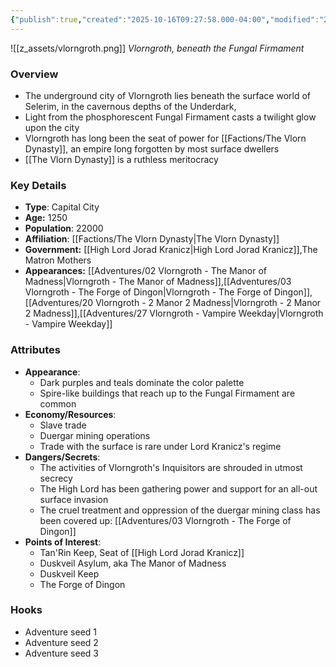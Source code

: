```yaml
---
{"publish":true,"created":"2025-10-16T09:27:58.000-04:00","modified":"2025-10-16T14:15:30.064-04:00","published":"2025-10-16T14:15:30.064-04:00","cssclasses":"","Type":["Capital City"],"Age (years)":1250,"Population":22000,"Affiliation":["[[Factions/The Vlorn Dynasty]]"],"Government":["[[High Lord Jorad Kranicz]]","The Matron Mothers"],"Appearances":["[[02 Vlorngroth - The Manor of Madness|Vlorngroth - The Manor of Madness]]","[[03 Vlorngroth - The Forge of Dingon|Vlorngroth - The Forge of Dingon]]","[[20 Vlorngroth - 2 Manor 2 Madness|Vlorngroth - 2 Manor 2 Madness]]","[[27 Vlorngroth - Vampire Weekday|Vlorngroth - Vampire Weekday]]"]}
---
```


![[z_assets/vlorngroth.png]]
*Vlorngroth, beneath the Fungal Firmament*

### Overview
- The underground city of Vlorngroth lies beneath the surface world of Selerim, in the cavernous depths of the Underdark, 
- Light from the phosphorescent Fungal Firmament casts a twilight glow upon the city
- Vlorngroth has long been the seat of power for [[Factions/The Vlorn Dynasty]], an empire long forgotten by most surface dwellers
- [[The Vlorn Dynasty]] is a ruthless meritocracy

### Key Details
- **Type**: Capital City
- **Age:** 1250
- **Population**: 22000
- **Affiliation**: [[Factions/The Vlorn Dynasty\|The Vlorn Dynasty]]
- **Government:** [[High Lord Jorad Kranicz\|High Lord Jorad Kranicz]],The Matron Mothers
- **Appearances:**  [[Adventures/02 Vlorngroth - The Manor of Madness\|Vlorngroth - The Manor of Madness]],[[Adventures/03 Vlorngroth - The Forge of Dingon\|Vlorngroth - The Forge of Dingon]],[[Adventures/20 Vlorngroth - 2 Manor 2 Madness\|Vlorngroth - 2 Manor 2 Madness]],[[Adventures/27 Vlorngroth - Vampire Weekday\|Vlorngroth - Vampire Weekday]]

### Attributes
- **Appearance**: 
	- Dark purples and teals dominate the color palette
	- Spire-like buildings that reach up to the Fungal Firmament are common
- **Economy/Resources**: 
	- Slave trade
	- Duergar mining operations
	- Trade with the surface is rare under Lord Kranicz's regime
- **Dangers/Secrets**: 
	- The activities of Vlorngroth's Inquisitors are shrouded in utmost secrecy
	- The High Lord has been gathering power and support for an all-out surface invasion
	- The cruel treatment and oppression of the duergar mining class has been covered up: [[Adventures/03 Vlorngroth - The Forge of Dingon]]
- **Points of Interest**: 
	- Tan'Rin Keep, Seat of [[High Lord Jorad Kranicz]]
	- Duskveil Asylum, aka The Manor of Madness
	- Duskveil Keep
	- The Forge of Dingon

### Hooks
- Adventure seed 1
- Adventure seed 2
- Adventure seed 3